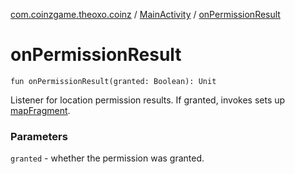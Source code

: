[com.coinzgame.theoxo.coinz](../index.md) / [MainActivity](index.md) / [onPermissionResult](.)

# onPermissionResult

`fun onPermissionResult(granted: Boolean): Unit`

Listener for location permission results.
If granted, invokes sets up [mapFragment](#).

### Parameters

`granted` - whether the permission was granted.